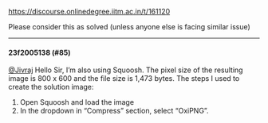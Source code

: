 https://discourse.onlinedegree.iitm.ac.in/t/161120

Please consider this as solved (unless anyone else is facing similar issue)</p><hr>

<h4>23f2005138 (#85)</h4>
<p><a class="mention" href="/u/jivraj">@Jivraj</a>  Hello Sir, I’m also using Squoosh. The pixel size of the resulting image is 800 x 600 and the file size is 1,473 bytes. The steps I used to create the solution image:</p>
<ol>
<li>Open Squoosh and load the image</li>
<li>In the dropdown in “Compress” section, select “OxiPNG”.